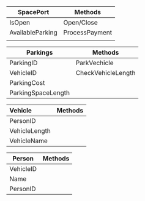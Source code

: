 | SpacePort        | Methods        |
| ---------------- | -------------- |
| IsOpen           | Open/Close     |
| AvailableParking | ProcessPayment |
|                  |                |



| Parkings           | Methods            |
| ------------------ | ------------------ |
| ParkingID          | ParkVechicle       |
| VehicleID          | CheckVehicleLength |
| ParkingCost        |                    |
| ParkingSpaceLength |                    |



| Vehicle       | Methods |
| :------------ | ------- |
| PersonID      |         |
| VehicleLength |         |
| VehicleName   |         |



| Person    | Methods |
| --------- | ------- |
| VehicleID |         |
| Name      |         |
| PersonID  |         |


